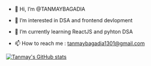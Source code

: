 - 👋 Hi, I’m @TANMAYBAGADIA
- 👀 I’m interested in DSA and frontend devlopment
- 🌱 I’m currently learning ReactJS and pyhton DSA

- 📫 How to reach me : tanmaybagadia1301@gmail.com

[![Tanmay's GitHub stats](https://github-readme-stats.vercel.app/api?username=TANMAYBAGADIA)](https://github.com/TANMAYBAGADIA/github-readme-stats)

<!---
TANMAYBAGADIA/TANMAYBAGADIA is a ✨ special ✨ repository because its `README.md` (this file) appears on your GitHub profile.
You can click the Preview link to take a look at your changes.
--->

